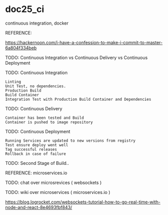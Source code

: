 # doc25_ci

continuous integration, docker

REFERENCE:

https://hackernoon.com/i-have-a-confession-to-make-i-commit-to-master-6a804f334beb

TODO: Continuous Integration vs Continuous Delivery vs Continuous Deployment

TODO: Continuous Integration 
```
Linting
Unit Test, no dependencies.
Production Build
Build Container
Integration Test with Production Build Container and Dependencies
```

TODO: Continuous Delivery 
```
Container has been tested and Build
Container is pushed to image repository
```

TODO: Continuous Deployment
```
Running Services are updated to new versions from registry
Test ensure deploy went well
Tag successful releases
Rollback in case of failure
```

TODO: Second Stage of Build..

REFERENCE: microservices.io

TODO: chat over microsrevices ( websockets )

TODO: wiki over microservices ( microservices.io )

https://blog.logrocket.com/websockets-tutorial-how-to-go-real-time-with-node-and-react-8e4693fbf843/
